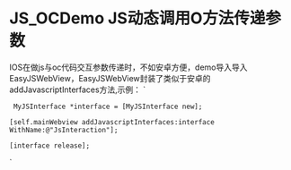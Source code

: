 # JS_OCDemo JS动态调用O方法传递参数

IOS在做js与oc代码交互参数传递时，不如安卓方便，demo导入导入EasyJSWebView，EasyJSWebView封装了类似于安卓的addJavascriptInterfaces方法,示例：
 `
 
     MyJSInterface *interface = [MyJSInterface new];
    
    [self.mainWebview addJavascriptInterfaces:interface WithName:@"JsInteraction"];
    
    [interface release];
    
 `
